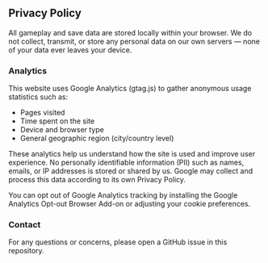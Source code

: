 ## Privacy Policy

All gameplay and save data are stored locally within your browser.
We do not collect, transmit, or store any personal data on our own servers — none of your data ever leaves your device.

### Analytics

This website uses Google Analytics (gtag.js) to gather anonymous usage statistics such as:

- Pages visited
- Time spent on the site
- Device and browser type
- General geographic region (city/country level)

These analytics help us understand how the site is used and improve user experience.
No personally identifiable information (PII) such as names, emails, or IP addresses is stored or shared by us.
Google may collect and process this data according to its own Privacy Policy.

You can opt out of Google Analytics tracking by installing the Google Analytics Opt-out Browser Add-on
or adjusting your cookie preferences.

### Contact

For any questions or concerns, please open a GitHub issue in this repository.
